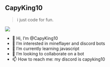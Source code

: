 ## CapyKing10
> i just code for fun.

![](https://komarev.com/ghpvc/?username=CapyKing10&color=lightgrey&style=for-the-badge)


- 👋 Hi, I’m @CapyKing10
- 👀 I’m interested in mineflayer and discord bots
- 🌱 I’m currently learning javascript
- 💞️ I’m looking to collaborate on a bot
- 📫 How to reach me: my discord is capyking10
